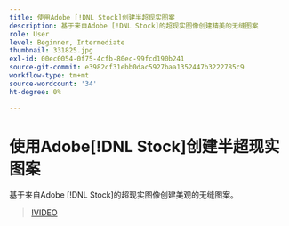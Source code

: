 ```yaml
---
title: 使用Adobe [!DNL Stock]创建半超现实图案
description: 基于来自Adobe [!DNL Stock]的超现实图像创建精美的无缝图案
role: User
level: Beginner, Intermediate
thumbnail: 331825.jpg
exl-id: 00ec0054-0f75-4cfb-80ec-99fcd190b241
source-git-commit: e3982cf31ebb0dac5927baa1352447b3222785c9
workflow-type: tm+mt
source-wordcount: '34'
ht-degree: 0%

---
```


# 使用Adobe[!DNL Stock]创建半超现实图案

基于来自Adobe [!DNL Stock]的超现实图像创建美观的无缝图案。

>[!VIDEO](https://video.tv.adobe.com/v/331825?hidetitle=true)
